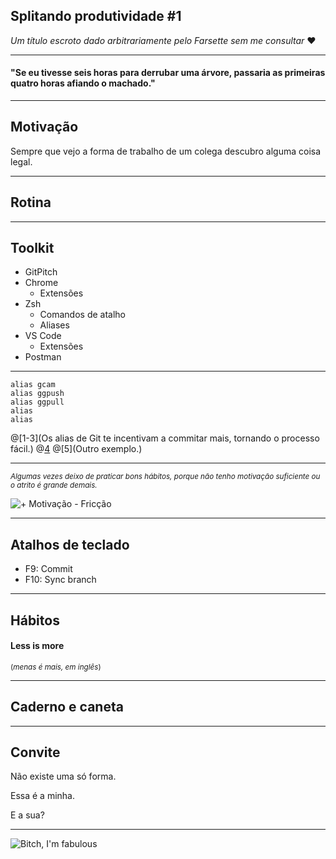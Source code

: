 ## Splitando produtividade <span class="tiny">#1</span>

*Um título escroto dado arbitrariamente pelo Farsette sem me consultar* ❤️

---

#### "Se eu tivesse seis horas para derrubar uma árvore, passaria as primeiras quatro horas afiando o machado."

---

## Motivação

Sempre que vejo a forma de trabalho de um colega descubro alguma coisa legal.

---

## Rotina

---

## Toolkit

* GitPitch
* Chrome
    * Extensões
* Zsh
    * Comandos de atalho
    * Aliases
* VS Code
    * Extensões
* Postman

---

```
alias gcam
alias ggpush
alias ggpull
alias
alias
```
@[1-3](Os alias de Git te incentivam a commitar mais, tornando o processo fácil.)
@[4](Exemplo.)
@[5](Outro exemplo.)

---

<small>*Algumas vezes deixo de praticar bons hábitos, porque não tenho motivação suficiente ou o atrito é grande demais.*</small>

![+ Motivação - Fricção](https://www.e-reading.club/illustrations/1041/1041207-_3.jpg)

---

## Atalhos de teclado
* F9: Commit
* F10: Sync branch

---

## Hábitos

#### Less is more
<small>(*menas é mais, em inglês*)</small>

---

## Caderno e caneta

---

## Convite

Não existe uma só forma.

Essa é a minha.

E a sua?

---

![Bitch, I'm fabulous](https://media.giphy.com/media/3o6gDVQrPvaOXb8T2o/giphy.gif)